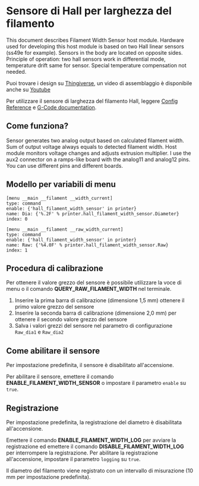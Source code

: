 # Sensore di Hall per larghezza del filamento

This document describes Filament Width Sensor host module. Hardware used for developing this host module is based on two Hall linear sensors (ss49e for example). Sensors in the body are located on opposite sides. Principle of operation: two hall sensors work in differential mode, temperature drift same for sensor. Special temperature compensation not needed.

Puoi trovare i design su [Thingiverse](https://www.thingiverse.com/thing:4138933), un video di assemblaggio è disponibile anche su [Youtube](https://www.youtube.com/watch?v=TDO9tME8vp4 )

Per utilizzare il sensore di larghezza del filamento Hall, leggere [Config Reference](Config_Reference.md#hall_filament_width_sensor) e [G-Code documentation](G-Codes.md#hall_filament_width_sensor).

## Come funziona?

Sensor generates two analog output based on calculated filament width. Sum of output voltage always equals to detected filament width. Host module monitors voltage changes and adjusts extrusion multiplier. I use the aux2 connector on a ramps-like board with the analog11 and analog12 pins. You can use different pins and different boards.

## Modello per variabili di menu

```
[menu __main __filament __width_current]
type: command
enable: {'hall_filament_width_sensor' in printer}
name: Dia: {'%.2F' % printer.hall_filament_width_sensor.Diameter}
index: 0

[menu __main __filament __raw_width_current]
type: command
enable: {'hall_filament_width_sensor' in printer}
name: Raw: {'%4.0F' % printer.hall_filament_width_sensor.Raw}
index: 1
```

## Procedura di calibrazione

Per ottenere il valore grezzo del sensore è possibile utilizzare la voce di menu o il comando **QUERY_RAW_FILAMENT_WIDTH** nel terminale.

1. Inserire la prima barra di calibrazione (dimensione 1,5 mm) ottenere il primo valore grezzo del sensore
1. Inserire la seconda barra di calibrazione (dimensione 2,0 mm) per ottenere il secondo valore grezzo del sensore
1. Salva i valori grezzi del sensore nel parametro di configurazione `Raw_dia1` e `Raw_dia2`

## Come abilitare il sensore

Per impostazione predefinita, il sensore è disabilitato all'accensione.

Per abilitare il sensore, emettere il comando **ENABLE_FILAMENT_WIDTH_SENSOR** o impostare il parametro `enable` su `true`.

## Registrazione

Per impostazione predefinita, la registrazione del diametro è disabilitata all'accensione.

Emettere il comando **ENABLE_FILAMENT_WIDTH_LOG** per avviare la registrazione ed emettere il comando **DISABLE_FILAMENT_WIDTH_LOG** per interrompere la registrazione. Per abilitare la registrazione all'accensione, impostare il parametro `logging` su `true`.

Il diametro del filamento viene registrato con un intervallo di misurazione (10 mm per impostazione predefinita).
